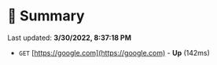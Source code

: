 # 📖 Summary
Last updated: **3/30/2022, 8:37:18 PM**

- `GET` [https://google.com](https://google.com) - **Up** (142ms)
